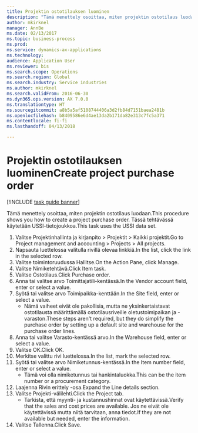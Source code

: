 ```yaml
--- 
title: Projektin ostotilauksen luominen
description: "Tämä menettely osoittaa, miten projektin ostotilaus luodaan."
author: mkirknel
manager: AnnBe
ms.date: 02/13/2017
ms.topic: business-process
ms.prod: 
ms.service: dynamics-ax-applications
ms.technology: 
audience: Application User
ms.reviewer: bis
ms.search.scope: Operations
ms.search.region: Global
ms.search.industry: Service industries
ms.author: mkirknel
ms.search.validFrom: 2016-06-30
ms.dyn365.ops.version: AX 7.0.0
ms.translationtype: HT
ms.sourcegitcommit: a8b5a5af5108744406a3d2fb84d7151baea2481b
ms.openlocfilehash: b8409586e6d4ae13da2b171da82e313c7fc5a371
ms.contentlocale: fi-fi
ms.lasthandoff: 04/13/2018

---
```

# <a name="create-project-purchase-order"></a><span data-ttu-id="fc65e-103">Projektin ostotilauksen luominen</span><span class="sxs-lookup"><span data-stu-id="fc65e-103">Create project purchase order</span></span>

[!INCLUDE [task guide banner](../../includes/task-guide-banner.md)]

<span data-ttu-id="fc65e-104">Tämä menettely osoittaa, miten projektin ostotilaus luodaan.</span><span class="sxs-lookup"><span data-stu-id="fc65e-104">This procedure shows you how to create a project purchase order.</span></span> <span data-ttu-id="fc65e-105">Tässä tehtävässä käytetään USSI-tietojoukkoa.</span><span class="sxs-lookup"><span data-stu-id="fc65e-105">This task uses the USSI data set.</span></span>

1. <span data-ttu-id="fc65e-106">Valitse Projektinhallinta ja kirjanpito > Projektit > Kaikki projektit.</span><span class="sxs-lookup"><span data-stu-id="fc65e-106">Go to Project management and accounting > Projects > All projects.</span></span>
2. <span data-ttu-id="fc65e-107">Napsauta luettelossa valitulla rivillä olevaa linkkiä.</span><span class="sxs-lookup"><span data-stu-id="fc65e-107">In the list, click the link in the selected row.</span></span>
3. <span data-ttu-id="fc65e-108">Valitse toimintoruudussa Hallitse.</span><span class="sxs-lookup"><span data-stu-id="fc65e-108">On the Action Pane, click Manage.</span></span>
4. <span data-ttu-id="fc65e-109">Valitse Nimiketehtävä.</span><span class="sxs-lookup"><span data-stu-id="fc65e-109">Click Item task.</span></span>
5. <span data-ttu-id="fc65e-110">Valitse Ostotilaus.</span><span class="sxs-lookup"><span data-stu-id="fc65e-110">Click Purchase order.</span></span>
6. <span data-ttu-id="fc65e-111">Anna tai valitse arvo Toimittajatili-kentässä.</span><span class="sxs-lookup"><span data-stu-id="fc65e-111">In the Vendor account field, enter or select a value.</span></span>
7. <span data-ttu-id="fc65e-112">Syötä tai valitse arvo Toimipaikka-kenttään.</span><span class="sxs-lookup"><span data-stu-id="fc65e-112">In the Site field, enter or select a value.</span></span>
    * <span data-ttu-id="fc65e-113">Nämä vaiheet eivät ole pakollisia, mutta ne yksinkertaistavat ostotilausta määrittämällä ostotilausriveille oletustoimipaikan ja -varaston.</span><span class="sxs-lookup"><span data-stu-id="fc65e-113">These steps aren't required, but they do simplify the purchase order by setting up a default site and warehouse for the purchase order lines.</span></span>  
8. <span data-ttu-id="fc65e-114">Anna tai valitse Varasto-kentässä arvo.</span><span class="sxs-lookup"><span data-stu-id="fc65e-114">In the Warehouse field, enter or select a value.</span></span>
9. <span data-ttu-id="fc65e-115">Valitse OK.</span><span class="sxs-lookup"><span data-stu-id="fc65e-115">Click OK.</span></span>
10. <span data-ttu-id="fc65e-116">Merkitse valittu rivi luettelossa.</span><span class="sxs-lookup"><span data-stu-id="fc65e-116">In the list, mark the selected row.</span></span>
11. <span data-ttu-id="fc65e-117">Syötä tai valitse arvo Nimiketunnus-kentässä.</span><span class="sxs-lookup"><span data-stu-id="fc65e-117">In the Item number field, enter or select a value.</span></span>
    * <span data-ttu-id="fc65e-118">Tämä voi olla nimiketunnus tai hankintaluokka.</span><span class="sxs-lookup"><span data-stu-id="fc65e-118">This can be the item number or a procurement category.</span></span>  
12. <span data-ttu-id="fc65e-119">Laajenna Rivin erittely -osa.</span><span class="sxs-lookup"><span data-stu-id="fc65e-119">Expand the Line details section.</span></span>
13. <span data-ttu-id="fc65e-120">Valitse Projekti-välilehti.</span><span class="sxs-lookup"><span data-stu-id="fc65e-120">Click the Project tab.</span></span>
    * <span data-ttu-id="fc65e-121">Tarkista, että myynti- ja kustannushinnat ovat käytettävissä.</span><span class="sxs-lookup"><span data-stu-id="fc65e-121">Verify that the sales and cost prices are available.</span></span> <span data-ttu-id="fc65e-122">Jos ne eivät ole käytettävissä mutta niitä tarvitaan, anna tiedot.</span><span class="sxs-lookup"><span data-stu-id="fc65e-122">If they are not available but needed, enter the information.</span></span>  
14. <span data-ttu-id="fc65e-123">Valitse Tallenna.</span><span class="sxs-lookup"><span data-stu-id="fc65e-123">Click Save.</span></span>


